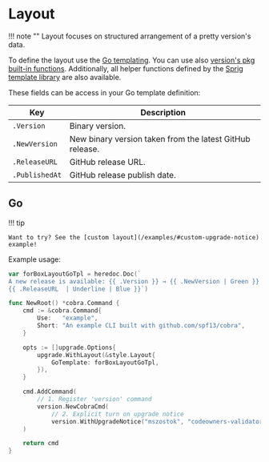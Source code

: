 # Layout

!!! note ""
    Layout focuses on structured arrangement of a pretty version's data.

To define the layout use the [Go templating](https://pkg.go.dev/html/template). You can use also [version's pkg built-in functions](https://github.com/mszostok/version/blob/main/style/go-tpl-funcs.go). Additionally, all helper functions defined by the [Sprig template library](https://masterminds.github.io/sprig/) are also available.

These fields can be access in your Go template definition:

| Key            | Description                                              |
|----------------|----------------------------------------------------------|
| `.Version`     | Binary version.                                          |
| `.NewVersion`  | New binary version taken from the latest GitHub release. |
| `.ReleaseURL`  | GitHub release URL.                                      |
| `.PublishedAt` | GitHub release publish date.                             |

## Go

!!! tip

    Want to try? See the [custom layout](/examples/#custom-upgrade-notice) example!

Example usage:

```go
var forBoxLayoutGoTpl = heredoc.Doc(`
A new release is available: {{ .Version }} → {{ .NewVersion | Green }}
{{ .ReleaseURL  | Underline | Blue }}`)

func NewRoot() *cobra.Command {
	cmd := &cobra.Command{
		Use:   "example",
		Short: "An example CLI built with github.com/spf13/cobra",
	}

	opts := []upgrade.Options{
		upgrade.WithLayout(&style.Layout{
			GoTemplate: forBoxLayoutGoTpl,
		}),
	}

	cmd.AddCommand(
		// 1. Register 'version' command
		version.NewCobraCmd(
			// 2. Explicit turn on upgrade notice
			version.WithUpgradeNotice("mszostok", "codeowners-validator", opts...)),
	)

	return cmd
}
```

